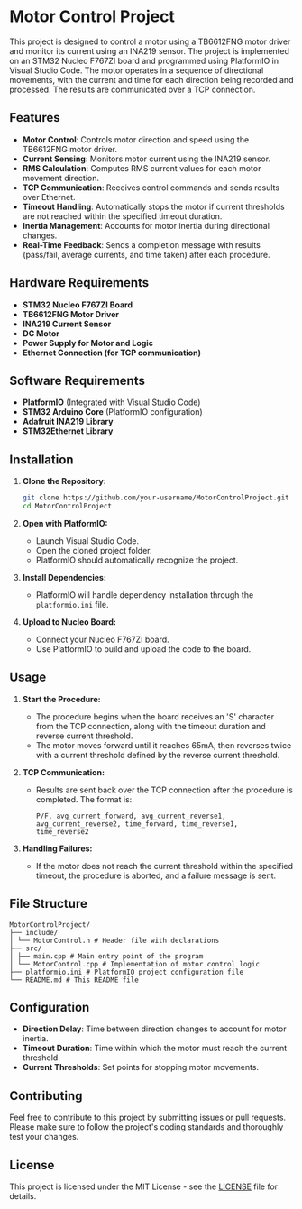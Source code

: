 # Motor Control Project

This project is designed to control a motor using a TB6612FNG motor driver and monitor its current using an INA219 sensor. The project is implemented on an STM32 Nucleo F767ZI board and programmed using PlatformIO in Visual Studio Code. The motor operates in a sequence of directional movements, with the current and time for each direction being recorded and processed. The results are communicated over a TCP connection.

## Features

- **Motor Control**: Controls motor direction and speed using the TB6612FNG motor driver.
- **Current Sensing**: Monitors motor current using the INA219 sensor.
- **RMS Calculation**: Computes RMS current values for each motor movement direction.
- **TCP Communication**: Receives control commands and sends results over Ethernet.
- **Timeout Handling**: Automatically stops the motor if current thresholds are not reached within the specified timeout duration.
- **Inertia Management**: Accounts for motor inertia during directional changes.
- **Real-Time Feedback**: Sends a completion message with results (pass/fail, average currents, and time taken) after each procedure.

## Hardware Requirements

- **STM32 Nucleo F767ZI Board**
- **TB6612FNG Motor Driver**
- **INA219 Current Sensor**
- **DC Motor**
- **Power Supply for Motor and Logic**
- **Ethernet Connection (for TCP communication)**

## Software Requirements

- **PlatformIO** (Integrated with Visual Studio Code)
- **STM32 Arduino Core** (PlatformIO configuration)
- **Adafruit INA219 Library**
- **STM32Ethernet Library**

## Installation

1. **Clone the Repository:**

    ```sh
    git clone https://github.com/your-username/MotorControlProject.git
    cd MotorControlProject
    ```

2. **Open with PlatformIO:**
   - Launch Visual Studio Code.
   - Open the cloned project folder.
   - PlatformIO should automatically recognize the project.

3. **Install Dependencies:**
   - PlatformIO will handle dependency installation through the `platformio.ini` file.

4. **Upload to Nucleo Board:**
   - Connect your Nucleo F767ZI board.
   - Use PlatformIO to build and upload the code to the board.

## Usage

1. **Start the Procedure:**
   - The procedure begins when the board receives an 'S' character from the TCP connection, along with the timeout duration and reverse current threshold.
   - The motor moves forward until it reaches 65mA, then reverses twice with a current threshold defined by the reverse current threshold.

2. **TCP Communication:**
   - Results are sent back over the TCP connection after the procedure is completed. The format is:
     ```
     P/F, avg_current_forward, avg_current_reverse1, avg_current_reverse2, time_forward, time_reverse1, time_reverse2
     ```

3. **Handling Failures:**
   - If the motor does not reach the current threshold within the specified timeout, the procedure is aborted, and a failure message is sent.

## File Structure
```
MotorControlProject/
├── include/
│ └── MotorControl.h # Header file with declarations
├── src/
│ ├── main.cpp # Main entry point of the program
│ └── MotorControl.cpp # Implementation of motor control logic
├── platformio.ini # PlatformIO project configuration file
└── README.md # This README file
```

## Configuration

- **Direction Delay**: Time between direction changes to account for motor inertia.
- **Timeout Duration**: Time within which the motor must reach the current threshold.
- **Current Thresholds**: Set points for stopping motor movements.

## Contributing

Feel free to contribute to this project by submitting issues or pull requests. Please make sure to follow the project's coding standards and thoroughly test your changes.

## License

This project is licensed under the MIT License - see the [LICENSE](LICENSE) file for details.
